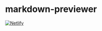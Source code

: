 # markdown-previewer
[![Netlify](https://img.shields.io/netlify/3b1d41db-244e-4fd0-8186-29c08281dbe4?logo=netlify&style=flat-square)](https://markdown-previewer.dikdns.com)
